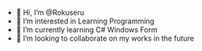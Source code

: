 - 👋 Hi, I’m @Rokuseru
- 👀 I’m interested in Learning Programming
- 🌱 I’m currently learning C# Windows Form
- 💞️ I’m looking to collaborate on my works in the future

<!---
Rokuseru/Rokuseru is a ✨ special ✨ repository because its `README.md` (this file) appears on your GitHub profile.
You can click the Preview link to take a look at your changes.
--->
